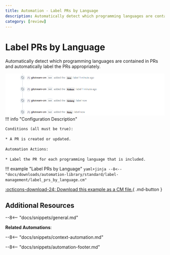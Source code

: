 ```yaml
---
title: Automation - Label PRs by Language
description: Automatically detect which programming languages are contained in PRs and automatically label the PRs appropriately.
category: [review]
---
```

# Label PRs by Language

<!-- --8<-- [start:example]-->
Automatically detect which programming languages are contained in PRs and automatically label the PRs appropriately.

![Label PRs by Language](/automations/standard/label-management/label-prs-by-language/label-prs-by-language.png)
!!! info "Configuration Description"

    Conditions (all must be true):

    * A PR is created or updated.

    Automation Actions:

    * Label the PR for each programming language that is included.

!!! example "Label PRs by Language"
    ```yaml+jinja
    --8<-- "docs/downloads/automation-library/standard/label-management/label_prs_by_language.cm"
    ```
    <div class="result" markdown>
      <span>
      [:octicons-download-24: Download this example as a CM file.](/downloads/automation-library/standard/label-management/label_prs_by_language.cm){ .md-button }
      </span>
    </div>

<!-- --8<-- [end:example]-->

## Additional Resources

--8<-- "docs/snippets/general.md"

**Related Automations**:

--8<-- "docs/snippets/context-automation.md"

--8<-- "docs/snippets/automation-footer.md"